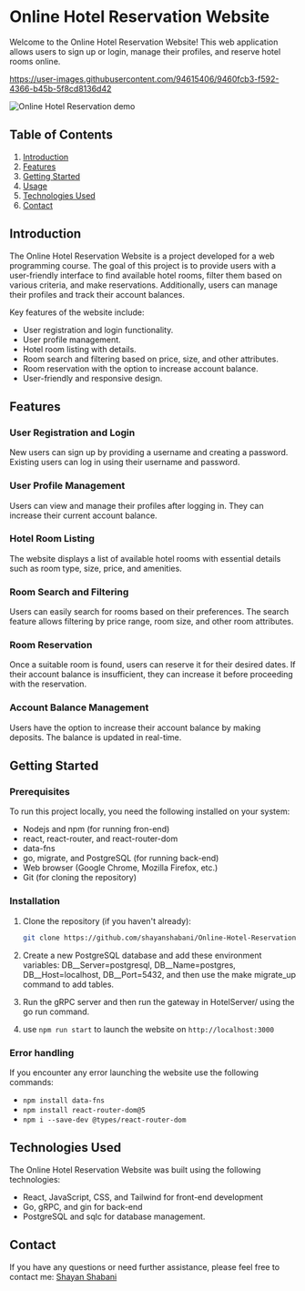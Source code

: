 # Online Hotel Reservation Website

Welcome to the Online Hotel Reservation Website! This web application allows users to sign up or login, manage their profiles, and reserve hotel rooms online.



https://user-images.githubusercontent.com/94615406/9460fcb3-f592-4366-b45b-5f8cd8136d42

![Online Hotel Reservation demo](./assets/Web.gif)


## Table of Contents
1. [Introduction](#introduction)
2. [Features](#features)
3. [Getting Started](#getting-started)
4. [Usage](#usage)
5. [Technologies Used](#technologies-used)
6. [Contact](#contact)

## Introduction

The Online Hotel Reservation Website is a project developed for a web programming course. The goal of this project is to provide users with a user-friendly interface to find available hotel rooms, filter them based on various criteria, and make reservations. Additionally, users can manage their profiles and track their account balances.

Key features of the website include:

- User registration and login functionality.
- User profile management.
- Hotel room listing with details.
- Room search and filtering based on price, size, and other attributes.
- Room reservation with the option to increase account balance.
- User-friendly and responsive design.

## Features

### User Registration and Login
New users can sign up by providing a username and creating a password. Existing users can log in using their username and password.

### User Profile Management
Users can view and manage their profiles after logging in. They can increase their current account balance.

### Hotel Room Listing
The website displays a list of available hotel rooms with essential details such as room type, size, price, and amenities.

### Room Search and Filtering
Users can easily search for rooms based on their preferences. The search feature allows filtering by price range, room size, and other room attributes.

### Room Reservation
Once a suitable room is found, users can reserve it for their desired dates. If their account balance is insufficient, they can increase it before proceeding with the reservation.

### Account Balance Management
Users have the option to increase their account balance by making deposits. The balance is updated in real-time.

## Getting Started
### Prerequisites
To run this project locally, you need the following installed on your system:
- Nodejs and npm (for running fron-end)
- react, react-router, and react-router-dom
- data-fns
- go, migrate, and PostgreSQL (for running back-end)
- Web browser (Google Chrome, Mozilla Firefox, etc.)
- Git (for cloning the repository)
### Installation
1. Clone the repository (if you haven't already):
   ```bash
   git clone https://github.com/shayanshabani/Online-Hotel-Reservation.git
   ```
1. Create a new PostgreSQL database and add these environment variables:
DB__Server=postgresql,
DB__Name=postgres,
DB__Host=localhost,
DB__Port=5432,
and then use the make migrate_up command to add tables.

1. Run the gRPC server and then run the gateway in HotelServer/ using the go run command.

1. use `npm run start` to launch the website on `http://localhost:3000`

### Error handling
If you encounter any error launching the website use the following commands:
- `npm install data-fns`
- `npm install react-router-dom@5`
- `npm i --save-dev @types/react-router-dom`

## Technologies Used
The Online Hotel Reservation Website was built using the following technologies:
- React, JavaScript, CSS, and Tailwind for front-end development
- Go, gRPC, and gin for back-end
- PostgreSQL and sqlc for database management.

## Contact
If you have any questions or need further assistance, please feel free to contact me: [Shayan Shabani](mailto:shayan.shabani5814@gmail.com)
